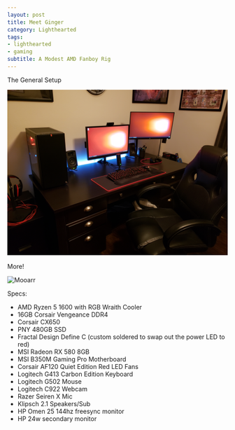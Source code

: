 ```yaml
---
layout: post
title: Meet Ginger
category: Lighthearted
tags:
- lighthearted
- gaming
subtitle: A Modest AMD Fanboy Rig
---
```


The General Setup

![Moaar](/img/2018pcbuild1.jpg)

More!

![Mooarr](/img/2018pcbuild4.jpg)

Specs:
- AMD Ryzen 5 1600 with RGB Wraith Cooler
- 16GB Corsair Vengeance DDR4
- Corsair CX650
- PNY 480GB SSD
- Fractal Design Define C (custom soldered to swap out the power LED to red)
- MSI Radeon RX 580 8GB
- MSI B350M Gaming Pro Motherboard
- Corsair AF120 Quiet Edition Red LED Fans
- Logitech G413 Carbon Edition Keyboard
- Logitech G502 Mouse
- Logitech C922 Webcam
- Razer Seiren X Mic
- Klipsch 2.1 Speakers/Sub
- HP Omen 25 144hz freesync monitor
- HP 24w secondary monitor


